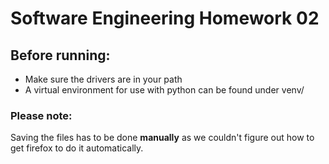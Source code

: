# Software Engineering Homework 02

## Before running:
* Make sure the drivers are in your path
* A virtual environment for use with python can be found under venv/

### Please note:
Saving the files has to be done **manually** as we couldn't figure out how to get firefox to do it automatically.
